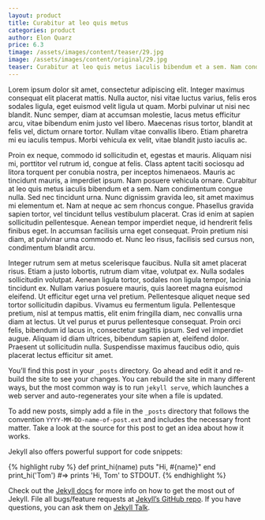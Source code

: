 ```yaml
---
layout: product
title: Curabitur at leo quis metus
categories: product
author: Elon Quarz
price: 6.3
timage: /assets/images/content/teaser/29.jpg
image: /assets/images/content/original/29.jpg
teaser: Curabitur at leo quis metus iaculis bibendum et a sem. Nam condimentum congue nulla. Sed nec tincidunt urna. Nunc dignissim gravida leo, sit amet maximus mi elementum et. Nam at neque ac sem rhoncus congue. Phasellus gravida sapien tortor, vel tincidunt tellus vestibulum placerat. Cras id enim at sapien sollicitudin pellentesque. Aenean tempor imperdiet neque, id hendrerit felis finibus eget. In accumsan facilisis urna eget consequat.
---
```

<p>Lorem ipsum dolor sit amet, consectetur adipiscing elit. Integer maximus consequat
elit placerat mattis. Nulla auctor, nisi vitae luctus varius, felis eros sodales
ligula, eget euismod velit ligula ut quam. Morbi pulvinar ut nisi nec blandit.
Nunc semper, diam at accumsan molestie, lacus metus efficitur arcu, vitae bibendum enim
justo vel libero. Maecenas risus tortor, blandit at felis vel, dictum ornare tortor.
Nullam vitae convallis libero. Etiam pharetra mi eu iaculis tempus. Morbi vehicula ex
velit, vitae blandit justo iaculis ac.</p>

<p>Proin ex neque, commodo id sollicitudin et, egestas et mauris. Aliquam nisi mi, porttitor
vel rutrum id, congue at felis. Class aptent taciti sociosqu ad litora torquent per conubia
nostra, per inceptos himenaeos. Mauris ac tincidunt mauris, a imperdiet ipsum.
Nam posuere vehicula ornare. Curabitur at leo quis metus iaculis bibendum et a sem.
Nam condimentum congue nulla. Sed nec tincidunt urna. Nunc dignissim gravida leo, sit
amet maximus mi elementum et. Nam at neque ac sem rhoncus congue. Phasellus gravida
sapien tortor, vel tincidunt tellus vestibulum placerat. Cras id enim at sapien sollicitudin
pellentesque. Aenean tempor imperdiet neque, id hendrerit felis finibus eget. In accumsan
facilisis urna eget consequat. Proin pretium nisi diam, at pulvinar urna commodo et. Nunc
leo risus, facilisis sed cursus non, condimentum blandit arcu.</p>

<p>Integer rutrum sem at metus scelerisque faucibus. Nulla sit amet placerat risus. Etiam a
justo lobortis, rutrum diam vitae, volutpat ex. Nulla sodales sollicitudin volutpat. Aenean
ligula tortor, sodales non ligula tempor, lacinia tincidunt ex. Nullam varius posuere mauris,
quis laoreet magna euismod eleifend. Ut efficitur eget urna vel pretium. Pellentesque aliquet
neque sed tortor sollicitudin dapibus. Vivamus eu fermentum ligula. Pellentesque pretium,
nisl at tempus mattis, elit enim fringilla diam, nec convallis urna diam at lectus. Ut vel
purus et purus pellentesque consequat. Proin orci felis, bibendum id lacus in, consectetur
sagittis ipsum. Sed vel imperdiet augue. Aliquam id diam ultrices, bibendum sapien at, eleifend
dolor. Praesent ut sollicitudin nulla. Suspendisse maximus faucibus odio, quis placerat lectus
efficitur sit amet.</p>

You’ll find this post in your `_posts` directory. Go ahead and edit it and re-build the site to see your changes. You can rebuild the site in many different ways, but the most common way is to run `jekyll serve`, which launches a web server and auto-regenerates your site when a file is updated.

To add new posts, simply add a file in the `_posts` directory that follows the convention `YYYY-MM-DD-name-of-post.ext` and includes the necessary front matter. Take a look at the source for this post to get an idea about how it works.

Jekyll also offers powerful support for code snippets:

{% highlight ruby %}
def print_hi(name)
  puts "Hi, #{name}"
end
print_hi('Tom')
#=> prints 'Hi, Tom' to STDOUT.
{% endhighlight %}

Check out the [Jekyll docs][jekyll-docs] for more info on how to get the most out of Jekyll. File all bugs/feature requests at [Jekyll’s GitHub repo][jekyll-gh]. If you have questions, you can ask them on [Jekyll Talk][jekyll-talk].

[jekyll-docs]: http://jekyllrb.com/docs/home
[jekyll-gh]:   https://github.com/jekyll/jekyll
[jekyll-talk]: https://talk.jekyllrb.com/
